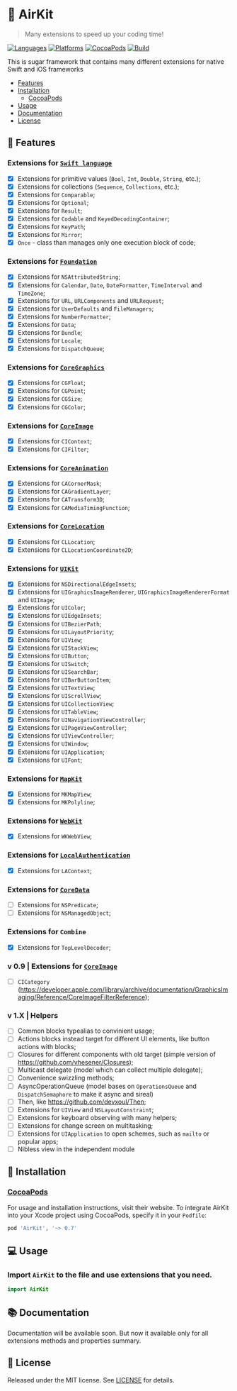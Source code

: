 # 🍃 AirKit
> Many extensions to speed up your coding time!

[![Languages](https://img.shields.io/github/languages/top/yurii-lysytsia/AirKit?color=orange)]()
[![Platforms](https://img.shields.io/cocoapods/p/AirKit)]()
[![CocoaPods](https://img.shields.io/cocoapods/v/AirKit?color=red)]()
[![Build](https://img.shields.io/github/workflow/status/yurii-lysytsia/AirKit/Prepare%20to%20deploy)]()

This is sugar framework that contains many different extensions for native Swift and iOS frameworks

- [Features](#-features)
- [Installation](#-installation)
    - [CocoaPods](#cocoapods)
- [Usage](#-usage)
- [Documentation](#-documentation)
- [License](#-license)

## 🔮 Features

### Extensions for [`Swift language`](AirKit/Source/Swift)
- [X] Extensions for primitive values (`Bool`, `Int`, `Double`, `String`, etc.);
- [X] Extensions for collections (`Sequence`, `Collections`, etc.);
- [X] Extensions for `Comparable`;
- [X] Extensions for `Optional`;
- [X] Extensions for `Result`;
- [X] Extensions for `Codable` and `KeyedDecodingContainer`;
- [X] Extensions for `KeyPath`;
- [X] Extensions for `Mirror`;
- [X] `Once` - class than manages only one execution block of code;

### Extensions for [`Foundation`](AirKit/Source/Foundation)
- [X] Extensions for `NSAttributedString`;
- [X] Extensions for `Calendar`, `Date`, `DateFormatter`, `TimeInterval` and `TimeZone`;
- [X] Extensions for `URL`, `URLComponents` and `URLRequest`;
- [X] Extensions for `UserDefaults` and `FileManagers`;
- [X] Extensions for `NumberFormatter`;
- [X] Extensions for `Data`;
- [X] Extensions for `Bundle`;
- [X] Extensions for `Locale`;
- [X] Extensions for `DispatchQueue`;

### Extensions for [`CoreGraphics`](AirKit/Source/CoreGraphics)
- [X] Extensions for `CGFloat`;
- [X] Extensions for `CGPoint`;
- [X] Extensions for `CGSize`;
- [X] Extensions for `CGColor`;

### Extensions for [`CoreImage`](AirKit/Source/CoreImage)
- [X] Extensions for `CIContext`;
- [X] Extensions for `CIFilter`;

### Extensions for [`CoreAnimation`](AirKit/Source/CoreAnimation)
- [X] Extensions for `CACornerMask`;
- [X] Extensions for `CAGradientLayer`;
- [X] Extensions for `CATransform3D`;
- [X] Extensions for `CAMediaTimingFunction`;

### Extensions for [`CoreLocation`](AirKit/Source/CoreLocation)
- [X] Extensions for `CLLocation`;
- [X] Extensions for `CLLocationCoordinate2D`;

### Extensions for [`UIKit`](AirKit/Source/UIKit)
- [X] Extensions for `NSDirectionalEdgeInsets`;
- [X] Extensions for `UIGraphicsImageRenderer`, `UIGraphicsImageRendererFormat` and `UIImage`;
- [X] Extensions for `UIColor`;
- [X] Extensions for `UIEdgeInsets`;
- [X] Extensions for `UIBezierPath`;
- [X] Extensions for `UILayoutPriority`;
- [X] Extensions for `UIView`;
- [X] Extensions for `UIStackView`;
- [X] Extensions for `UIButton`;
- [X] Extensions for `UISwitch`;
- [X] Extensions for `UISearchBar`;
- [X] Extensions for `UIBarButtonItem`;
- [X] Extensions for `UITextView`;
- [X] Extensions for `UIScrollView`;
- [X] Extensions for `UICollectionView`;
- [X] Extensions for `UITableView`;
- [X] Extensions for `UINavigationViewController`;
- [X] Extensions for `UIPageViewController`;
- [X] Extensions for `UIViewController`;
- [X] Extensions for `UIWindow`;
- [X] Extensions for `UIApplication`;
- [X] Extensions for `UIFont`;

### Extensions for [`MapKit`](AirKit/Source/MapKit)
- [X] Extensions for `MKMapView`;
- [X] Extensions for `MKPolyline`;

### Extensions for [`WebKit`](AirKit/Source/WebKit)
- [X] Extensions for `WKWebView`;

### Extensions for [`LocalAuthentication`](AirKit/Source/LocalAuthentication)
- [X] Extensions for `LAContext`;

### Extensions for [`CoreData`](AirKit/Source/CoreData)
- [ ] Extensions for `NSPredicate`;
- [ ] Extensions for `NSManagedObject`;

### Extensions for `Combine`
- [X] Extensions for `TopLevelDecoder`;

### v 0.9 | Extensions for [`CoreImage`](AirKit/Source/CoreImage)
- [ ] `CICategory` (https://developer.apple.com/library/archive/documentation/GraphicsImaging/Reference/CoreImageFilterReference);

### v 1.X | Helpers
- [ ] Common blocks typealias to convinient usage;
- [ ] Actions blocks instead target for different UI elements, like button actions with blocks;
- [ ] Closures for different components with old target (simple version of https://github.com/vhesener/Closures);
- [ ] Multicast delegate (model which can collect multiple delegate);
- [ ] Convenience swizzling methods;
- [ ] AsyncOperationQueue (model bases on `OperationsQueue` and `DispatchSemaphore` to make it async and sireal)
- [ ] Then, like https://github.com/devxoul/Then;
- [ ] Extensions for `UIView` and `NSLayoutConstraint`;
- [ ] Extensions for keyboard observing with many helpers;
- [ ] Extensions for change screen on multitasking;
- [ ] Extensions for `UIApplication` to open schemes, such as `mailto` or popular apps;
- [ ] Nibless view in the independent module 

## 🚀 Installation

### [CocoaPods](https://cocoapods.org) 
For usage and installation instructions, visit their website. To integrate AirKit into your Xcode project using CocoaPods, specify it in your `Podfile`:
```ruby
pod 'AirKit', '~> 0.7'
```

## 💻 Usage 

### Import `AirKit` to the file and use extensions that you need.
```swift
import AirKit
```

## 📚 Documentation
Documentation will be available soon. But now it available only for all extensions methods and properties summary.

## 📜 License
Released under the MIT license. See [LICENSE](LICENSE) for details.
